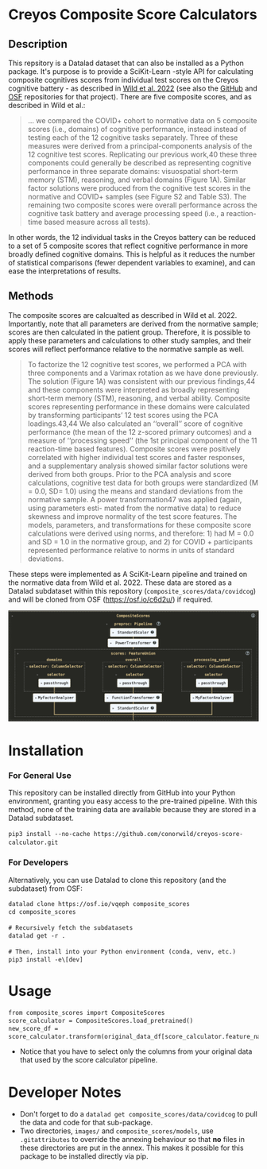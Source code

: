 # Creyos Composite Score Calculators

## Description

This repsitory is a Datalad dataset that can also be installed as a Python package. It's purpose is to provide a SciKit-Learn -style API for calculating composite cognitives scores from individual test scores on the Creyos cognitive battery - as described in [Wild et al. 2022](https://www.cell.com/cell-reports-medicine/fulltext/S2666-3791(22)00299-3) (see also the [GitHub](https://github.com/TheOwenLab/2021-Wild-et-al-COVID-Cognition) and [OSF](https://osf.io/c6d2u/) repositories for that project). There are five composite scores, and as described in Wild et al.:

> ... we compared the COVID+ cohort to normative data on 5 composite scores (i.e., domains) of cognitive performance, instead instead of testing each of the 12 cognitive tasks separately. Three of these measures were derived from a principal-components analysis of the 12 cognitive test scores. Replicating our previous work,40 these three components could generally be described as representing cognitive performance in three separate domains: visuospatial short-term memory (STM), reasoning, and verbal domains (Figure 1A). Similar factor solutions were produced from the cognitive test scores in the normative and COVID+ samples (see Figure S2 and Table S3). The remaining two composite scores were overall performance across the cognitive task battery and average processing speed (i.e., a reaction-time based measure across all tests).

In other words, the 12 individual tasks in the Creyos battery can be reduced to a set of 5 composite scores that reflect cognitive performance in more broadly defined cognitive domains. This is helpful as it reduces the number of statistical comparisons (fewer dependent variables to examine), and can ease the interpretations of results.

## Methods

The composite scores are calcualted as described in Wild et al. 2022. Importantly, note that all parameters are derived from the normative sample; scores are then calculated in the patient group. Therefore, it is possible to apply these parameters and calculations to other study samples, and their scores will reflect performance relative to the normative sample as well.

> To factorize the 12 cognitive test scores, we performed a PCA with three components and a Varimax rotation as we have done previously. The solution (Figure 1A) was consistent with our previous findings,44 and these components were interpreted as broadly representing short-term memory (STM), reasoning, and verbal ability. Composite scores representing performance in these domains were calculated by transforming participants’ 12 test scores using the PCA loadings.43,44 We also calculated an ‘‘overall’’ score of cognitive performance (the mean of the 12 z-scored primary outcomes) and a measure of ‘‘processing speed’’ (the 1st principal component of the 11 reaction-time based features). Composite scores were positively correlated with higher individual test scores and faster responses, and a supplementary analysis showed similar factor solutions were derived from both groups. Prior to the PCA analysis and score calculations, cognitive test data for both groups were standardized (M = 0.0, SD= 1.0) using the means and standard deviations from the normative sample. A power transformation47 was applied (again, using parameters esti- mated from the normative data) to reduce skewness and improve normality of the test score features. The models, parameters, and transformations for these composite score calculations were derived using norms, and therefore: 1) had M = 0.0 and SD = 1.0 in the normative group, and 2) for COVID + participants represented performance relative to norms in units of standard deviations.

These steps were implemented as A SciKit-Learn pipeline and trained on the normative data from Wild et al. 2022. These data are stored as a Datalad subdataset within this repository (`composite_scores/data/covidcog`) and will be cloned from OSF (https://osf.io/c6d2u/) if required.

![Schematic Here](images/composite_score_schematic.png "Title")

# Installation

### For General Use

This repository can be installed directly from GitHub into your Python environment, granting you easy access to the pre-trained pipeline. With this method, none of the training data are available because they are stored in a Datalad subdataset.

`pip3 install --no-cache https://github.com/conorwild/creyos-score-calculator.git`

### For Developers

Alternatively, you can use Datalad to clone this repository (and the subdataset) from OSF:
```
datalad clone https://osf.io/vqeph composite_scores
cd composite_scores

# Recursively fetch the subdatasets
datalad get -r .

# Then, install into your Python environment (conda, venv, etc.)
pip3 install -e\[dev]
```

# Usage
```
from composite_scores import CompositeScores
score_calculator = CompositeScores.load_pretrained()
new_score_df = score_calculator.transform(original_data_df[score_calculator.feature_names_in_])
```
- Notice that you have to select only the columns from your original data that used by the score calculator pipeline.

# Developer Notes
- Don't forget to do a `datalad get composite_scores/data/covidcog` to pull the data and code for that sub-package.
- Two directories, `images/` and `composite_scores/models`, use `.gitattributes` to override the annexing behaviour so that **no** files in these directories are put in the annex. This makes it possible for this package to be installed directly via pip.
